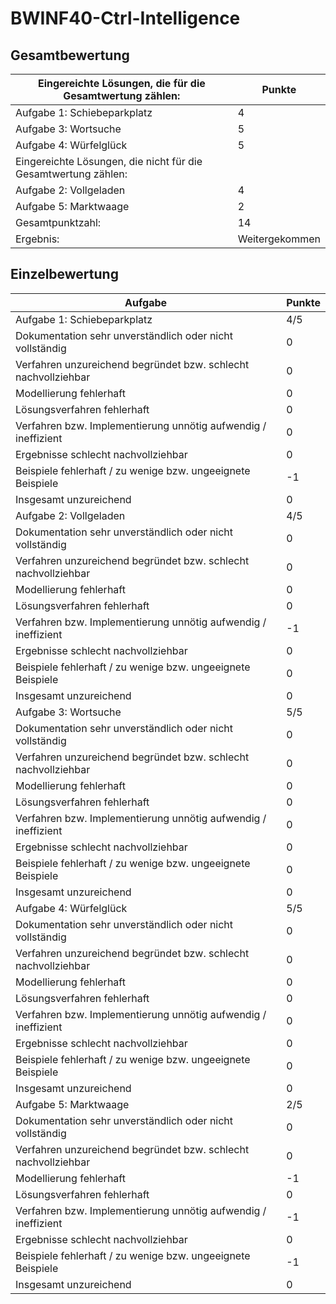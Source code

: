 # BWINF40-Ctrl-Intelligence

## Gesamtbewertung
| Eingereichte Lösungen, die für die Gesamtwertung zählen:       | Punkte         |
|----------------------------------------------------------------|----------------|
| Aufgabe 1: Schiebeparkplatz                                    | 4              |
| Aufgabe 3: Wortsuche                                           | 5              |
| Aufgabe 4: Würfelglück                                         | 5              |
| Eingereichte Lösungen, die nicht für die Gesamtwertung zählen: |                |
| Aufgabe 2: Vollgeladen                                         | 4              |
| Aufgabe 5: Marktwaage                                          | 2              |
| Gesamtpunktzahl:                                               | 14             |
| Ergebnis:                                                      | Weitergekommen |
## Einzelbewertung
| Aufgabe                                                        | Punkte |
|----------------------------------------------------------------|--------|
| Aufgabe 1: Schiebeparkplatz                                    | 4/5    |
| Dokumentation sehr unverständlich oder nicht vollständig       | 0      |
| Verfahren unzureichend begründet bzw. schlecht nachvollziehbar | 0      |
| Modellierung fehlerhaft                                        | 0      |
| Lösungsverfahren fehlerhaft                                    | 0      |
| Verfahren bzw. Implementierung unnötig aufwendig / ineffizient | 0      |
| Ergebnisse schlecht nachvollziehbar                            | 0      |
| Beispiele fehlerhaft / zu wenige bzw. ungeeignete Beispiele    | -1     |
| Insgesamt unzureichend                                         | 0      |
| Aufgabe 2: Vollgeladen                                         | 4/5    |
| Dokumentation sehr unverständlich oder nicht vollständig       | 0      |
| Verfahren unzureichend begründet bzw. schlecht nachvollziehbar | 0      |
| Modellierung fehlerhaft                                        | 0      |
| Lösungsverfahren fehlerhaft                                    | 0      |
| Verfahren bzw. Implementierung unnötig aufwendig / ineffizient | -1     |
| Ergebnisse schlecht nachvollziehbar                            | 0      |
| Beispiele fehlerhaft / zu wenige bzw. ungeeignete Beispiele    | 0      |
| Insgesamt unzureichend                                         | 0      |
| Aufgabe 3: Wortsuche                                           | 5/5    |
| Dokumentation sehr unverständlich oder nicht vollständig       | 0      |
| Verfahren unzureichend begründet bzw. schlecht nachvollziehbar | 0      |
| Modellierung fehlerhaft                                        | 0      |
| Lösungsverfahren fehlerhaft                                    | 0      |
| Verfahren bzw. Implementierung unnötig aufwendig / ineffizient | 0      |
| Ergebnisse schlecht nachvollziehbar                            | 0      |
| Beispiele fehlerhaft / zu wenige bzw. ungeeignete Beispiele    | 0      |
| Insgesamt unzureichend                                         | 0      |
| Aufgabe 4: Würfelglück                                         | 5/5    |
| Dokumentation sehr unverständlich oder nicht vollständig       | 0      |
| Verfahren unzureichend begründet bzw. schlecht nachvollziehbar | 0      |
| Modellierung fehlerhaft                                        | 0      |
| Lösungsverfahren fehlerhaft                                    | 0      |
| Verfahren bzw. Implementierung unnötig aufwendig / ineffizient | 0      |
| Ergebnisse schlecht nachvollziehbar                            | 0      |
| Beispiele fehlerhaft / zu wenige bzw. ungeeignete Beispiele    | 0      |
| Insgesamt unzureichend                                         | 0      |
| Aufgabe 5: Marktwaage                                          | 2/5    |
| Dokumentation sehr unverständlich oder nicht vollständig       | 0      |
| Verfahren unzureichend begründet bzw. schlecht nachvollziehbar | 0      |
| Modellierung fehlerhaft                                        | -1     |
| Lösungsverfahren fehlerhaft                                    | 0      |
| Verfahren bzw. Implementierung unnötig aufwendig / ineffizient | -1     |
| Ergebnisse schlecht nachvollziehbar                            | 0      |
| Beispiele fehlerhaft / zu wenige bzw. ungeeignete Beispiele    | -1     |
| Insgesamt unzureichend                                         | 0      |